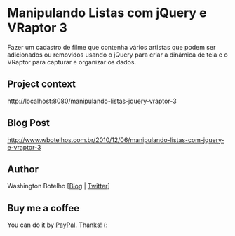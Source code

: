 # Manipulando Listas com jQuery e VRaptor 3

Fazer um cadastro de filme que contenha vários artistas que podem ser adicionados ou removidos 
usando o jQuery para criar a dinâmica de tela e o VRaptor para capturar e organizar os dados.

## Project context

http://localhost:8080/manipulando-listas-jquery-vraptor-3

## Blog Post

http://www.wbotelhos.com.br/2010/12/06/manipulando-listas-com-jquery-e-vraptor-3

## Author

Washington Botelho [[Blog](http://wbotelhos.com.br) | [Twitter](http://twitter.com/#!/wbotelhos)]

## Buy me a coffee

You can do it by [PayPal](https://www.paypal.com/cgi-bin/webscr?cmd=_donations&business=X8HEP2878NDEG&item_name=Blog). Thanks! (:
